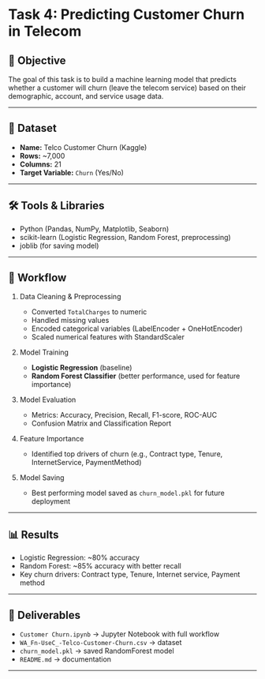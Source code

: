 # Task 4: Predicting Customer Churn in Telecom

## 📌 Objective
The goal of this task is to build a machine learning model that predicts whether a customer will churn (leave the telecom service) based on their demographic, account, and service usage data.

---

## 📂 Dataset
- **Name:** Telco Customer Churn (Kaggle)
- **Rows:** ~7,000  
- **Columns:** 21  
- **Target Variable:** `Churn` (Yes/No)

---

## 🛠️ Tools & Libraries
- Python (Pandas, NumPy, Matplotlib, Seaborn)
- scikit-learn (Logistic Regression, Random Forest, preprocessing)
- joblib (for saving model)

---

## 🔎 Workflow
1. Data Cleaning & Preprocessing  
   - Converted `TotalCharges` to numeric  
   - Handled missing values  
   - Encoded categorical variables (LabelEncoder + OneHotEncoder)  
   - Scaled numerical features with StandardScaler  

2. Model Training  
   - **Logistic Regression** (baseline)  
   - **Random Forest Classifier** (better performance, used for feature importance)  

3. Model Evaluation  
   - Metrics: Accuracy, Precision, Recall, F1-score, ROC-AUC  
   - Confusion Matrix and Classification Report  

4. Feature Importance  
   - Identified top drivers of churn (e.g., Contract type, Tenure, InternetService, PaymentMethod)  

5. Model Saving  
   - Best performing model saved as `churn_model.pkl` for future deployment  

---

## 📊 Results
- Logistic Regression: ~80% accuracy  
- Random Forest: ~85% accuracy with better recall  
- Key churn drivers: Contract type, Tenure, Internet service, Payment method  

---

## 📁 Deliverables
- `Customer Churn.ipynb` → Jupyter Notebook with full workflow  
- `WA_Fn-UseC_-Telco-Customer-Churn.csv` → dataset  
- `churn_model.pkl` → saved RandomForest model  
- `README.md` → documentation  

---

